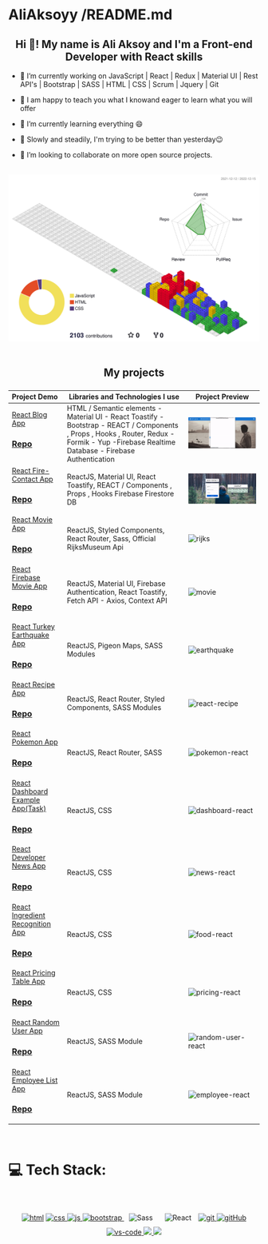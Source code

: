 # AliAksoyy /README.md
### <h2 align="center">Hi 👋! My name is Ali Aksoy and I'm a Front-end Developer with React skills</h2> 


 - :telescope: I’m currently working on JavaScript | React | Redux | Material UI | Rest API's | Bootstrap | SASS | HTML | CSS | Scrum | Jquery | Git

- 🌱  I am happy to teach you what I knowand eager to learn what you will offer

- 👀  I’m currently learning everything  😄

- 💞️  Slowly and steadily, I'm trying to be better than yesterday😉  

- 👯 I’m looking to collaborate on more open source projects.


<!--
## 🌐 Socials:


<a href="https://github.com/AliAksoyy" target="_blank">
<img src=https://img.shields.io/badge/github-%2324292e.svg?&style=for-the-badge&logo=github&logoColor=white alt=github style="margin-bottom: 5px;" />
</a>
<a href="https://www.linkedin.com/in/aliaksoyy/" target="_blank">
<img src=https://img.shields.io/badge/linkedin-%231E77B5.svg?&style=for-the-badge&logo=linkedin&logoColor=white alt=linkedin style="margin-bottom: 5px;" />
</a> 
<a href="https://mail.google.com/mail/u/1/#inbox" target="_blank">
<img src="https://img.shields.io/badge/gmail-f1f2f6.svg?&style=for-the-badge&logo=gmail&logoColor=red" alt=linkedin style="margin-bottom: 5px;" />
</a> 
-->
<br>

<div align="center">
<img src="./profile-3d-contrib/profile-gitblock.svg"/>
</div>

<br>


<h2 align="center"> My projects</h2>

###

  Project Demo       |Libraries and Technologies I use     |Project Preview   
:-------------------------|-------------------------|-------------------------
[React Blog App](https://react-blog-app-rho.vercel.app/) <h3>[Repo](https://github.com/AliAksoyy/React-BlogApp)</h3> | HTML / Semantic elements - Material UI - React Toastify - Bootstrap - REACT / Components , Props , Hooks , Router, Redux - Formik - Yup -Firebase Realtime Database - Firebase Authentication |![schiphol](https://raw.githubusercontent.com/AliAksoyy/React-BlogApp/main/public/gif/maker.gif)
[React Fire-Contact App](https://react-fire-contact-app.vercel.app/) <h3>[Repo](https://github.com/AliAksoyy/React-FireContactApp)</h3> | ReactJS, Material UI, React Toastify, REACT / Components , Props , Hooks Firebase Firestore DB | ![blog](https://raw.githubusercontent.com/AliAksoyy/React-FireContactApp/main/public/gif/maker.gif)
[React Movie App](https://react-movie-app-ruby.vercel.app/) <h3>[Repo](https://github.com/canocalir/rijksmuseum-colortopainting)</h3> | ReactJS, Styled Components, React Router, Sass, Official RijksMuseum Api |![rijks](https://user-images.githubusercontent.com/11324886/202180622-ad1b3cd7-47df-4b2b-9fcb-62ea6d751698.gif)
[React Firebase Movie App](https://musical-moonbeam-a4cdde.netlify.app/) <h3>[Repo](https://github.com/AliAksoyy/react-MovieApp)</h3> | ReactJS, Material UI, Firebase Authentication, React Toastify, Fetch API - Axios, Context API |![movie](https://raw.githubusercontent.com/AliAksoyy/react-MovieApp/main/public/gif/readme.gif)
[React Turkey Earthquake App](https://chimerical-eclair-cd9cee.netlify.app/) <h3>[Repo](https://github.com/canocalir/earthquake-app)</h3> | ReactJS, Pigeon Maps, SASS Modules |![earthquake](https://user-images.githubusercontent.com/11324886/195408038-20a679dd-34a5-4607-80ae-e914048c6218.gif)
[React Recipe App](https://prismatic-duckanoo-10bdd4.netlify.app/login) <h3>[Repo](https://github.com/canocalir/recipe-app)</h3> | ReactJS, React Router, Styled Components, SASS Modules |![react-recipe](https://user-images.githubusercontent.com/11324886/198851171-71801f20-ec83-4a10-8ca7-1dd7737e884c.gif)
[React Pokemon App](https://dulcet-chimera-3865aa.netlify.app/) <h3>[Repo](https://github.com/canocalir/pokemon-test)</h3> | ReactJS, React Router, SASS |![pokemon-react](https://user-images.githubusercontent.com/11324886/197602220-e1e1f573-ff52-4582-8f64-3429bd2c3cdf.gif)
[React Dashboard Example App(Task)](https://immfly-frontend-test.herokuapp.com/) <h3>[Repo](https://github.com/canocalir/immflyfrontend)</h3> | ReactJS, CSS |![dashboard-react](https://user-images.githubusercontent.com/11324886/197594289-b3d34e17-18ef-4c97-a926-cab893400871.gif)
[React Developer News App](https://canocalir.github.io/popular-news/) <h3>[Repo](https://github.com/canocalir/popular-news)</h3> | ReactJS, CSS |![news-react](https://user-images.githubusercontent.com/11324886/197608576-0e0cf7bf-f7f1-4d7a-b373-09f50d61bf48.gif)
[React Ingredient Recognition App](https://carty-food-recognition.herokuapp.com/) <h3>[Repo](https://github.com/canocalir/carty-frontend)</h3> | ReactJS, CSS |![food-react](https://user-images.githubusercontent.com/11324886/197904180-2abc3d7b-e9a5-4e39-a7ec-f7822a12d07e.gif)
[React Pricing Table App](https://rainbow-creponne-a8121c.netlify.app/) <h3>[Repo](https://github.com/canocalir/react-pricing-table)</h3> | ReactJS, CSS |![pricing-react](https://user-images.githubusercontent.com/11324886/197610573-9df32740-2c1c-43eb-883a-11430590252f.gif)
[React Random User App](https://resilient-brioche-95a033.netlify.app/) <h3>[Repo](https://github.com/canocalir/random-user-app)</h3> | ReactJS, SASS Module |![random-user-react](https://user-images.githubusercontent.com/11324886/197899509-635353c9-f932-4ee4-8aec-ee3913315dcc.gif)
[React Employee List App](https://sensational-quokka-924ea3.netlify.app/) <h3>[Repo](https://github.com/canocalir/employee-list)</h3> | ReactJS, SASS Module |![employee-react](https://user-images.githubusercontent.com/11324886/197614000-0fe0f77e-2949-4652-87d1-0b9154937e76.gif)

<br>

# 💻 Tech Stack:

<br>

<p align="center">
 <a href="#" target="_blank"><img src="https://upload.wikimedia.org/wikipedia/commons/thumb/6/61/HTML5_logo_and_wordmark.svg/1200px-HTML5_logo_and_wordmark.svg.png" alt="html" height="48"/></a> 
 <a href="#" target="_blank"> <img src="https://upload.wikimedia.org/wikipedia/commons/thumb/d/d5/CSS3_logo_and_wordmark.svg/1200px-CSS3_logo_and_wordmark.svg.png" alt="css" height="48"/> </a> 
<a href="#" target="_blank"> <img src="https://cdn.icon-icons.com/icons2/2108/PNG/512/javascript_icon_130900.png" alt="js" height="48"/> </a>
<a href="#" target="_blank"> <img src="https://cdn.icon-icons.com/icons2/2415/PNG/512/bootstrap_plain_wordmark_logo_icon_146620.png" alt="bootstrap" height="48"/> </a> 
  <img style="margin: 10px" src="https://profilinator.rishav.dev/skills-assets/sass-original.svg" alt="Sass" height="50" />  
<img style="margin: 10px" src="https://profilinator.rishav.dev/skills-assets/react-original-wordmark.svg" alt="React" height="50" />  
 <a href="#" target="_blank"> <img src="https://www.vectorlogo.zone/logos/git-scm/git-scm-icon.svg" alt="git" height="48"/> </a> 
 <a href="#" target="_blank"> <img src="https://github.githubassets.com/images/modules/logos_page/Octocat.png" alt="gitHub" height="48"/> </a> 
 <a href="#" target="_blank"> <img src="https://cdn.icon-icons.com/icons2/2107/PNG/512/file_type_vscode_icon_130084.png" alt="vs-code" height="48"/> </a>
 <a href="#" target="_blank"> <img src="https://user-images.githubusercontent.com/94930605/160258720-2a39e2f4-cb61-4b1a-9303-db050ffaa003.png" height="48"/> </a>  
 <a href="#" target="_blank"> <img src="https://logos-marcas.com/wp-content/uploads/2021/03/Jira-Emblema.png" height="48"/> </a>
 
<!--
   <div align="center">
  <a href="https://1999azzar.github.io/1999AZZAR/">
  <img  src="https://github.com/1999AZZAR/1999AZZAR/blob/main/resources/img/grid-snake.svg"
       alt="snake" /></a>

  <p align="center">
  <img height="50%" width="auto" src ="https://github-readme-stats.vercel.app/api?username=AliAksoyy&show_icons=true&count_private=true&theme=darcula&hide_border=true&hide=issues,contribs&bg_color=00000000">
  <img height="50%" width="auto" src ="https://github-readme-stats.vercel.app/api/top-langs/?username=AliAksoyy&layout=compact&hide_border=true&theme=darcula&bg_color=00000000&langs_count=6&hide=jupyter%20notebook,tex,css,php">
  <img src ="https://github-readme-streak-stats.herokuapp.com?user=AliAksoyy&theme=darcula&hide_border=true&background=FFFFFF00">
  <br>


</div>

  <div align="center">
  <a href="#" style="background:white;">
    <img src="https://activity-graph.herokuapp.com/graph?username=AliAksoyy&theme=react-lighter" />
  </a>
</div>
-->

